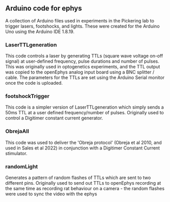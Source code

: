 ## Arduino code for ephys
A collection of Arduino files used in experiments in the Pickering lab to trigger lasers, footshocks, and lights. These were created for the Arduino Uno using the Arduino IDE 1.8.19. 

### LaserTTLgeneration 
This code controls a laser by generating TTLs (square wave voltage on-off signal) at user-defined frequency, pulse durations and number of pulses. 
This was originally used in optogenetics experiments, and the TTL output was copied to the openEphys analog input board using a BNC splitter / cable.
The parameters for the TTLs are set using the Arduino Serial monitor once the code is uploaded.

### footshockTrigger
This code is a simpler version of LaserTTLgeneration which simply sends a 50ms TTL at a user defined frequency/number of pulses. Originally used to control 
a Digitimer constant current generator. 

### ObrejaAll
This code was used to deliver the 'Obreja protocol' (Obreja et al 2010, and used in Sales et al 2022) in conjunction with a Digitimer Constant Current stimulator.

### randomLight
Generates a pattern of random flashes of TTLs which are sent to two different pins. Originally used to send out TTLs to openEphys recording at the same time as 
recording rat behaviour on a camera - the random flashes were used to sync the video with the ephys



